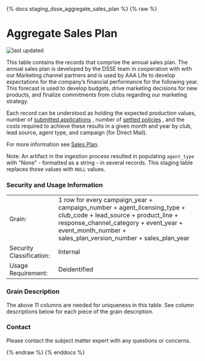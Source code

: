 {% docs staging_dsse_aggregate_sales_plan %}
{% raw %}

# Aggregate Sales Plan

![last updated](assets/update_badges/staging_dsse_aggregate_sales_plan.svg)

This table contains the records that comprise the annual sales plan. The annual sales plan is
developed by the DSSE team in cooperation with with our Marketing channel partners and is used
by AAA Life to develop expectations for the company’s financial performance for the following
year. This forecast is used to develop budgets, drive marketing decisions for new products,
and finalize commitments from clubs regarding our marketing strategy.

Each record can be understood as holding the expected production values, number of 
[submitted applications](#!/exposure/docs.business_glossary.glossary#submitted_count)
, number of [settled policies](#!/exposure/docs.business_glossary.glossary#settled_count)
, and the costs required to achieve these results in a
given month and year by club, lead source, agent type, and campaign (for Direct Mail).

For more information see [Sales Plan](https://aaalife-data.atlassian.net/wiki/spaces/HAN/pages/11012571144/Sales+Plan).

Note: An artifact in the ingestion process resulted in populating `agent_type` with 
"None" - formatted as a string - in several records. This staging table replaces those 
values with `NULL` values.

### Security and Usage Information
|     |     |
| --- | --- |
| Grain:                   | 1 row for every campaign_year + campaign_number + agent_licensing_type + club_code + lead_source + product_line + response_channel_category + event_year + event_month_number + sales_plan_version_number + sales_plan_year |
| Security Classification: | Internal |
| Usage Requirement:       | Deidentified |

### Grain Description
The above 11 columns are needed for uniqueness in this table. 
See column descriptions below for each piece of the grain description.

### Contact
Please contact the subject matter expert with any questions or concerns.

{% endraw %}
{% enddocs %}